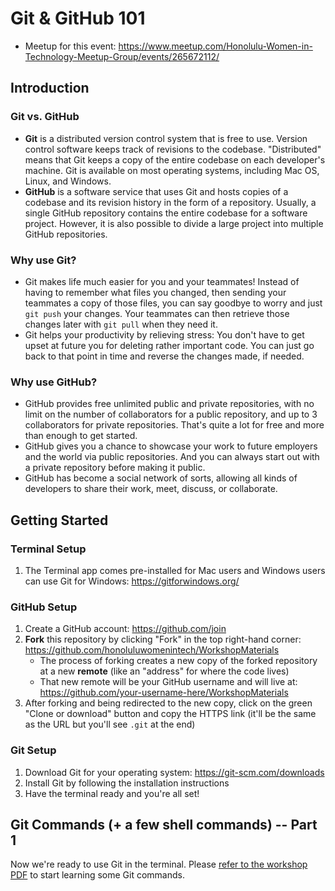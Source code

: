 # Git & GitHub 101
- Meetup for this event: https://www.meetup.com/Honolulu-Women-in-Technology-Meetup-Group/events/265672112/

## Introduction

### Git vs. GitHub
- **Git** is a distributed version control system that is free to use. Version control software keeps track of revisions to the codebase. "Distributed" means that Git keeps a copy of the entire codebase on each developer's machine. Git is available on most operating systems, including Mac OS, Linux, and Windows.
- **GitHub** is a software service that uses Git and hosts copies of a codebase and its revision history in the form of a repository. Usually, a single GitHub repository contains the entire codebase for a software project. However, it is also possible to divide a large project into multiple GitHub repositories.

### Why use Git?
- Git makes life much easier for you and your teammates! Instead of having to remember what files you changed, then sending your teammates a copy of those files, you can say goodbye to worry and just `git push` your changes. Your teammates can then retrieve those changes later with `git pull` when they need it.
- Git helps your productivity by relieving stress: You don't have to get upset at future you for deleting rather important code. You can just go back to that point in time and reverse the changes made, if needed.

### Why use GitHub?
- GitHub provides free unlimited public and private repositories, with no limit on the number of collaborators for a public repository, and up to 3 collaborators for private repositories. That's quite a lot for free and more than enough to get started.
- GitHub gives you a chance to showcase your work to future employers and the world via public repositories. And you can always start out with a private repository before making it public.
- GitHub has become a social network of sorts, allowing all kinds of developers to share their work, meet, discuss, or collaborate.

## Getting Started

### Terminal Setup
1. The Terminal app comes pre-installed for Mac users and Windows users can use Git for Windows: https://gitforwindows.org/

### GitHub Setup
1. Create a GitHub account: https://github.com/join
1. **Fork** this repository by clicking "Fork" in the top right-hand corner: https://github.com/honoluluwomenintech/WorkshopMaterials
    - The process of forking creates a new copy of the forked repository at a new **remote** (like an "address" for where the code lives)
    - That new remote will be your GitHub username and will live at: https://github.com/your-username-here/WorkshopMaterials
1. After forking and being redirected to the new copy, click on the green "Clone or download" button and copy the HTTPS link (it'll be the same as the URL but you'll see `.git` at the end)

### Git Setup
1. Download Git for your operating system: https://git-scm.com/downloads
1. Install Git by following the installation instructions
1. Have the terminal ready and you're all set!

## Git Commands (+ a few shell commands) -- Part 1

Now we're ready to use Git in the terminal. Please [refer to the workshop PDF](https://github.com/honoluluwomenintech/WorkshopMaterials/blob/master/git/hwt_study_git_intro.pdf) to start learning some Git commands.
